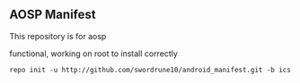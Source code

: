 AOSP Manifest
-------------

This repository is for aosp

functional, working on root to install correctly

    repo init -u http://github.com/swordrune10/android_manifest.git -b ics
